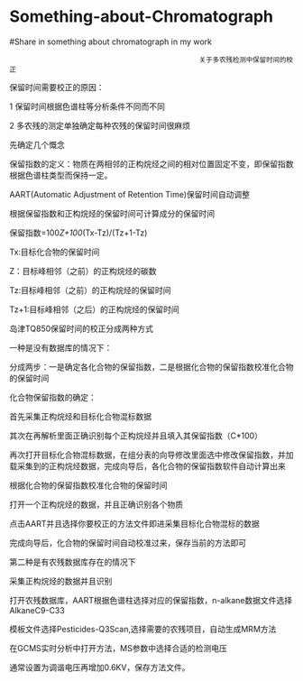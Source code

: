# Something-about-Chromatograph

#Share in something about chromatograph in my work

                                                   关于多农残检测中保留时间的校正
                                                   
保留时间需要校正的原因：

1 保留时间根据色谱柱等分析条件不同而不同 

2 多农残的测定单独确定每种农残的保留时间很麻烦

先确定几个慨念

保留指数的定义：物质在两相邻的正构烷烃之间的相对位置固定不变，即保留指数根据色谱柱类型而保持一定。

AART(Automatic Adjustment of Retention Time)保留时间自动调整

根据保留指数和正构烷烃的保留时间可计算成分的保留时间

保留指数=100*Z+100*(Tx-Tz)/(Tz+1-Tz)

Tx:目标化合物的保留时间

Z：目标峰相邻（之前）的正构烷烃的碳数

Tz:目标峰相邻（之前）的正构烷烃的保留时间

Tz+1:目标峰相邻（之后）的正构烷烃的保留时间


岛津TQ850保留时间的校正分成两种方式

一种是没有数据库的情况下：

分成两步：一是确定各化合物的保留指数，二是根据化合物的保留指数校准化合物的保留时间

化合物保留指数的确定：

首先采集正构烷烃和目标化合物混标数据

其次在再解析里面正确识别每个正构烷烃并且填入其保留指数（C*100）

再次打开目标化合物混标数据，在组分表的向导修改里面选中修改保留指数，并加载采集到的正构烷烃数据，完成向导后，各化合物的保留指数软件自动计算出来


根据化合物的保留指数校准化合物的保留时间

打开一个正构烷烃的数据，并且正确识别各个物质

点击AART并且选择你要校正的方法文件即进采集目标化合物混标的数据

完成向导后，化合物的保留时间自动校准过来，保存当前的方法即可


第二种是有农残数据库存在的情况下

采集正构烷烃的数据并且识别

打开农残数据库，AART根据色谱柱选择对应的保留指数，n-alkane数据文件选择AlkaneC9-C33

模板文件选择Pesticides-Q3Scan,选择需要的农残项目，自动生成MRM方法

在GCMS实时分析中打开方法，MS参数中选择合适的检测电压

通常设置为调谐电压再增加0.6KV，保存方法文件。

